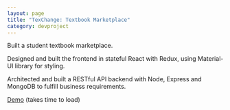 ```yaml
---
layout: page
title: "TexChange: Textbook Marketplace"
category: devproject
---
```


Built a student textbook marketplace.

Designed and built the frontend in stateful React with Redux, using Material-UI library for styling.

Architected and built a RESTful API backend with Node, Express and MongoDB to fulfill business requirements.

[Demo](http://www.tex-change.com/) (takes time to load)
